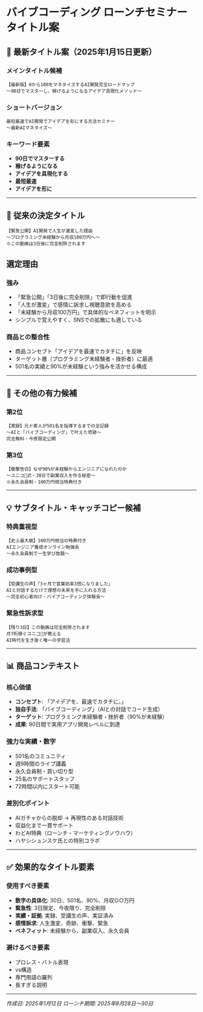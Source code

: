 # バイブコーディング ローンチセミナータイトル案

## 📌 最新タイトル案（2025年1月15日更新）

### メインタイトル候補

```
【最新版】0から100をマネタイズするAI開発完全ロードマップ
〜90日でマスターし、稼げるようになるアイデア具現化メソッド〜
```

### ショートバージョン

```
最短最速でAI開発でアイデアを形にする方法セミナー
〜最新AIマネタイズ〜
```

### キーワード要素
- **90日でマスターする**
- **稼げるようになる** 
- **アイデアを具現化する**
- **最短最速**
- **アイデアを形に**

---

## 📌 従来の決定タイトル

```
【緊急公開】AI開発で人生が激変した理由
〜プログラミング未経験から月収100万円へ〜
※この動画は3日後に完全削除されます
```

## 選定理由

### **強み**
- 「緊急公開」「3日後に完全削除」で即行動を促進
- 「人生が激変」で感情に訴求し視聴意欲を高める
- 「未経験から月収100万円」で具体的なベネフィットを明示
- シンプルで覚えやすく、SNSでの拡散にも適している

### **商品との整合性**
- 商品コンセプト「アイデアを最速でカタチに」を反映
- ターゲット層（プログラミング未経験者・挫折者）に最適
- 501名の実績と90%が未経験という強みを活かせる構成

---

## 🎯 その他の有力候補

### 第2位
```
【実録】元ド素人が501名を指導するまでの全記録
〜AIと「バイブコーディング」で叶えた奇跡〜
完全無料・今夜限定公開
```

### 第3位
```
【衝撃告白】なぜ90%が未経験からエンジニアになれたのか
〜ユニコ🦄式・30日で副業収入を作る秘密〜
※永久会員制・100万円相当特典付き
```

---

## 💡 サブタイトル・キャッチコピー候補

### 特典重視型
```
【史上最大級】100万円相当の特典付き
AIエンジニア養成オンライン勉強会
〜永久会員制で一生学び放題〜
```

### 成功事例型
```
【受講生の声】「3ヶ月で営業効率3倍になりました」
AIと対話するだけで理想の未来を手に入れる方法
〜完全初心者向け・バイブコーディング体験会〜
```

### 緊急性訴求型
```
【残り3日】この動画は完全削除されます
月7桁稼ぐユニコ🦄が教える
AI時代を生き抜く唯一の学習法
```

---

## 📊 商品コンテキスト

### 核心価値
- **コンセプト**: 「アイデアを、最速でカタチに。」
- **独自手法**: 「バイブコーディング」（AIとの対話でコード生成）
- **ターゲット**: プログラミング未経験者・挫折者（90%が未経験）
- **成果**: 90日間で実用アプリ開発レベルに到達

### 強力な実績・数字
- 501名のコミュニティ
- 週9時間のライブ講義
- 永久会員制・買い切り型
- 25名のサポートスタッフ
- 72時間以内にスタート可能

### 差別化ポイント
- AIガチャからの脱却 → 再現性のある対話技術
- 収益化まで一貫サポート
- わどAI特典（ローンチ・マーケティングノウハウ）
- ハヤシシュンスケ氏との特別コラボ

---

## ✅ 効果的なタイトル要素

### 使用すべき要素
- **数字の具体化**: 30日、501名、90%、月収○○万円
- **緊急性**: 3日限定、今夜限り、完全削除
- **実績・証拠**: 実録、受講生の声、実証済み
- **感情訴求**: 人生激変、奇跡、衝撃、緊急
- **ベネフィット**: 未経験から、副業収入、永久会員

### 避けるべき要素
- プロレス・バトル表現
- vs構造
- 専門用語の羅列
- 長すぎる説明

---

*作成日: 2025年1月12日*
*ローンチ期間: 2025年8月28日〜30日*